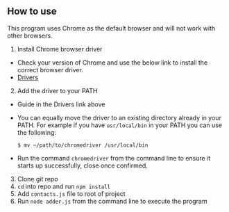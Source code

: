 ## How to use

This program uses Chrome as the default browser and will not work with other browsers.

1. Install Chrome browser driver

* Check your version of Chrome and use the below link to install the correct browser driver.
* [Drivers](https://www.selenium.dev/documentation/webdriver/getting_started/install_drivers/)

2. Add the driver to your PATH

* Guide in the Drivers link above
* You can equally move the driver to an existing directory already in your PATH.
  For example if you have `usr/local/bin` in your PATH you can use the following:

  ```
  $ mv ~/path/to/chromedriver /usr/local/bin
  ```
* Run the command `chromedriver` from the command line to ensure it starts up successfully, close once confirmed.

3. Clone git repo
4. `cd` into repo and run `npm install`
5. Add `contacts.js` file to root of project
6. Run `node adder.js` from the command line to execute the program
